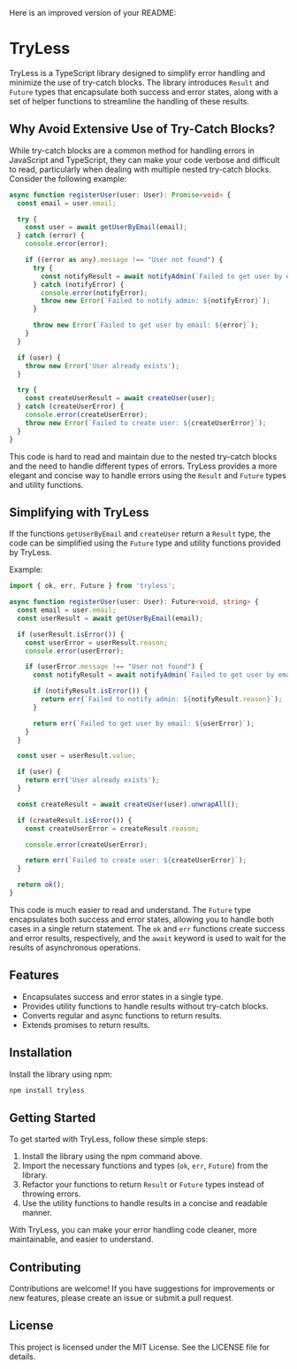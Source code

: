 Here is an improved version of your README:

# TryLess
TryLess is a TypeScript library designed to simplify error handling and minimize the use of try-catch blocks. The library introduces `Result` and `Future` types that encapsulate both success and error states, along with a set of helper functions to streamline the handling of these results.

## Why Avoid Extensive Use of Try-Catch Blocks?
While try-catch blocks are a common method for handling errors in JavaScript and TypeScript, they can make your code verbose and difficult to read, particularly when dealing with multiple nested try-catch blocks. Consider the following example:

```typescript
async function registerUser(user: User): Promise<void> {
  const email = user.email;

  try {
    const user = await getUserByEmail(email);
  } catch (error) {
    console.error(error);

    if ((error as any).message !== "User not found") {
      try {
        const notifyResult = await notifyAdmin(`Failed to get user by email: ${error}`);
      } catch (notifyError) {
        console.error(notifyError);
        throw new Error(`Failed to notify admin: ${notifyError}`);
      }

      throw new Error(`Failed to get user by email: ${error}`);
    }
  }

  if (user) {
    throw new Error('User already exists');
  }

  try {
    const createUserResult = await createUser(user);
  } catch (createUserError) {
    console.error(createUserError);
    throw new Error(`Failed to create user: ${createUserError}`);
  }
}
```

This code is hard to read and maintain due to the nested try-catch blocks and the need to handle different types of errors. TryLess provides a more elegant and concise way to handle errors using the `Result` and `Future` types and utility functions.

## Simplifying with TryLess

If the functions `getUserByEmail` and `createUser` return a `Result` type, the code can be simplified using the `Future` type and utility functions provided by TryLess.

Example:

```typescript
import { ok, err, Future } from 'tryless';

async function registerUser(user: User): Future<void, string> {
  const email = user.email;
  const userResult = await getUserByEmail(email);

  if (userResult.isError()) {
    const userError = userResult.reason;
    console.error(userError);

    if (userError.message !== "User not found") {
      const notifyResult = await notifyAdmin(`Failed to get user by email: ${userError}`);

      if (notifyResult.isError()) {
        return err(`Failed to notify admin: ${notifyResult.reason}`);
      }

      return err(`Failed to get user by email: ${userError}`);
    }
  }

  const user = userResult.value;

  if (user) {
    return err('User already exists');
  }

  const createResult = await createUser(user).unwrapAll();

  if (createResult.isError()) {
    const createUserError = createResult.reason;

    console.error(createUserError);

    return err(`Failed to create user: ${createUserError}`);
  }

  return ok();
}
```

This code is much easier to read and understand. The `Future` type encapsulates both success and error states, allowing you to handle both cases in a single return statement. The `ok` and `err` functions create success and error results, respectively, and the `await` keyword is used to wait for the results of asynchronous operations.

## Features
- Encapsulates success and error states in a single type.
- Provides utility functions to handle results without try-catch blocks.
- Converts regular and async functions to return results.
- Extends promises to return results.

## Installation

Install the library using npm:

```bash
npm install tryless
```

## Getting Started

To get started with TryLess, follow these simple steps:

1. Install the library using the npm command above.
2. Import the necessary functions and types (`ok`, `err`, `Future`) from the library.
3. Refactor your functions to return `Result` or `Future` types instead of throwing errors.
4. Use the utility functions to handle results in a concise and readable manner.

With TryLess, you can make your error handling code cleaner, more maintainable, and easier to understand.

## Contributing

Contributions are welcome! If you have suggestions for improvements or new features, please create an issue or submit a pull request.

## License

This project is licensed under the MIT License. See the LICENSE file for details.